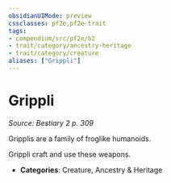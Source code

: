 ```yaml
---
obsidianUIMode: preview
cssclasses: pf2e,pf2e-trait
tags:
- compendium/src/pf2e/b2
- trait/category/ancestry-heritage
- trait/category/creature
aliases: ["Grippli"]
---
```

# Grippli  
*Source: Bestiary 2 p. 309*  

Gripplis are a family of froglike humanoids.

Grippli craft and use these weapons.

- **Categories**: Creature, Ancestry & Heritage